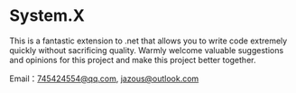 # System.X
This is a fantastic extension to .net that allows you to write code extremely quickly without sacrificing quality.
Warmly welcome valuable suggestions and opinions for this project and make this project better together.

Email：745424554@qq.com, jazous@outlook.com
